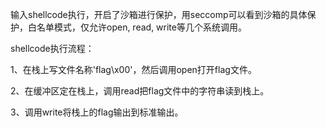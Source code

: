 输入shellcode执行，开启了沙箱进行保护，用seccomp可以看到沙箱的具体保护，白名单模式，仅允许open, read, write等几个系统调用。

shellcode执行流程：

1、在栈上写文件名称'flag\x00'，然后调用open打开flag文件。

2、在缓冲区定在栈上，调用read把flag文件中的字符串读到栈上。

3、调用write将栈上的flag输出到标准输出。
